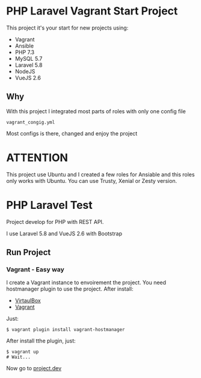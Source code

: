 # PHP Laravel Vagrant Start Project
This project it's your start for new projects using:

- Vagrant
- Ansible
- PHP 7.3
- MySQL 5.7
- Laravel 5.8
- NodeJS
- VueJS 2.6

## Why

With this project I integrated most parts of roles with only one config file

```
vagrant_congig.yml
```

Most configs is there, changed and enjoy the project

# ATTENTION

This project use Ubuntu and I created a few roles for Ansiable and this roles only works with Ubuntu. You can use Trusty, Xenial or Zesty version.

# PHP Laravel Test

Project develop for PHP with REST API.

I use Laravel 5.8 and VueJS 2.6 with Bootstrap

## Run Project

### Vagrant - Easy way

I create a Vagrant instance to envoirement the project. You need hostmanager plugin to use the project. After install:

- [VirtaulBox](https://www.virtualbox.org/wiki/Downloads)
- [Vagrant](https://www.vagrantup.com/downloads.html)

Just:

```text
$ vagrant plugin install vagrant-hostmanager
```

After install tthe plugin, just:

```
$ vagrant up
# Wait...
```

Now go to [project.dev](http://project.dev/)
